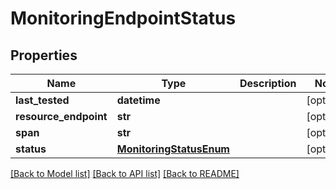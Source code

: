 # MonitoringEndpointStatus

## Properties
Name | Type | Description | Notes
------------ | ------------- | ------------- | -------------
**last_tested** | **datetime** |  | [optional] 
**resource_endpoint** | **str** |  | [optional] 
**span** | **str** |  | [optional] 
**status** | [**MonitoringStatusEnum**](MonitoringStatusEnum.md) |  | [optional] 

[[Back to Model list]](../README.md#documentation-for-models) [[Back to API list]](../README.md#documentation-for-api-endpoints) [[Back to README]](../README.md)


